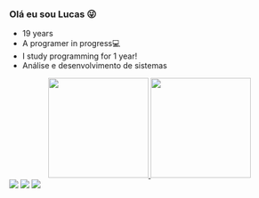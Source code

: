 ### Olá eu sou Lucas 😜
-  19 years
-  A programer in progress💻
-  I study programming for 1 year!
-  Análise e desenvolvimento de sistemas



<div align="center">
  <a href="https://github.com/lucasfonsecapz">
  <img height="180em" src="https://github-readme-stats.vercel.app/api?username=lucasfonsecapz&show_icons=true&theme=dracula&include_all_commits=true&count_private=true"/>
  <img height="180em" src="https://github-readme-stats.vercel.app/api/top-langs/?username=lucasfonsecapz&layout=compact&langs_count=7&theme=dracula"/>
    
</div>
  
<div>
      <a href="https://www.linkedin.com/in/lucas-fonseca-3b2116243" target="_blank"><img src="https://img.shields.io/badge/-LinkedIn-%230077B5?style=for-the-badge&logo=linkedin&logoColor=white" target="_blank"></a>
 <a href = "mailto:contatolucasfonsecadev@gmail.com"><img src="https://img.shields.io/badge/-Gmail-%23333?style=for-the-badge&logo=gmail&logoColor=white" target="_blank"></a>
   <a href="https:https://www.instagram.com/lucasfonsecapz target="_blank"><img src="https://img.shields.io/badge/-Instagram-%23E4405F?style=for-the-badge&logo=instagram&logoColor=white" target="_blank"></a
  </div>
  
   
    

